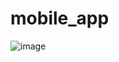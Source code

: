 # mobile_app

![image](https://github.com/user-attachments/assets/9441bcb1-0f14-4f19-8d52-a2730fd55c93)
